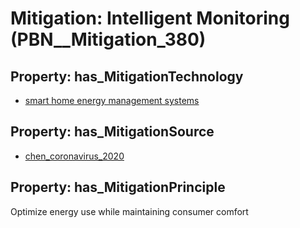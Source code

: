 # Mitigation: __Intelligent Monitoring__ (PBN__Mitigation_380)

## Property: has_MitigationTechnology

* [smart home energy management systems](../Technology/PBN__Technology_3195)

## Property: has_MitigationSource

* [chen_coronavirus_2020](../Article/PBN__Article_119)

## Property: has_MitigationPrinciple

Optimize energy use while maintaining consumer comfort

